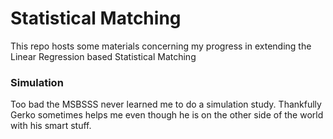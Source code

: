 # Statistical Matching

This repo hosts some materials concerning my progress in extending the Linear Regression based Statistical Matching

### Simulation

Too bad the MSBSSS never learned me to do a simulation study. Thankfully Gerko sometimes helps me even though he is on the other side of the world with his smart stuff.  
